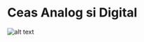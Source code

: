 
# Ceas **Analog** si **Digital**
![alt text](https://github.com/seerbann/proiectCeas/blob/main/examples/1.png?raw=true)

